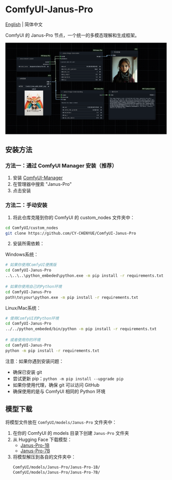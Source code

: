 # ComfyUI-Janus-Pro

[English](README_EN.md) | 简体中文

ComfyUI 的 Janus-Pro 节点，一个统一的多模态理解和生成框架。

![alt text](<workflow/ComfyUI Janus-Pro-workflow.png>)

## 安装方法

### 方法一：通过 ComfyUI Manager 安装（推荐）
1. 安装 [ComfyUI-Manager](https://github.com/ltdrdata/ComfyUI-Manager)
2. 在管理器中搜索 "Janus-Pro"
3. 点击安装

### 方法二：手动安装
1. 将此仓库克隆到你的 ComfyUI 的 custom_nodes 文件夹中：
```bash
cd ComfyUI/custom_nodes
git clone https://github.com/CY-CHENYUE/ComfyUI-Janus-Pro
```

2. 安装所需依赖：

Windows系统：
```bash
# 如果你使用ComfyUI便携版
cd ComfyUI-Janus-Pro
..\..\..\python_embeded\python.exe -m pip install -r requirements.txt

# 如果你使用自己的Python环境
cd ComfyUI-Janus-Pro
path\to\your\python.exe -m pip install -r requirements.txt
```

Linux/Mac系统：
```bash
# 使用ComfyUI的Python环境
cd ComfyUI-Janus-Pro
../../python_embeded/bin/python -m pip install -r requirements.txt

# 或者使用你的环境
cd ComfyUI-Janus-Pro
python -m pip install -r requirements.txt
```

注意：如果你遇到安装问题：
- 确保已安装 git
- 尝试更新 pip：`python -m pip install --upgrade pip`
- 如果你使用代理，确保 git 可以访问 GitHub
- 确保使用的是与 ComfyUI 相同的 Python 环境


## 模型下载

将模型文件放在 `ComfyUI/models/Janus-Pro` 文件夹中：
1. 在你的 ComfyUI 的 models 目录下创建 `Janus-Pro` 文件夹
2. 从 Hugging Face 下载模型：
   - [Janus-Pro-1B](https://huggingface.co/deepseek-ai/Janus-Pro-1B)
   - [Janus-Pro-7B](https://huggingface.co/deepseek-ai/Janus-Pro-7B)
3. 将模型解压到各自的文件夹中：
   ```
   ComfyUI/models/Janus-Pro/Janus-Pro-1B/
   ComfyUI/models/Janus-Pro/Janus-Pro-7B/
   ```